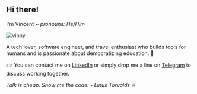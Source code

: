 ## Hi there! ##

I'm Vincent ~ *pronouns: He/Him*

![vinny]()
      
A tech lover, software engineer, and travel enthusiast who builds tools for humans and is passionate about democratizing education. 🥳

:point_right:  You can contact me on [LinkedIn](https://www.linkedin.com/in/vincentvinnybattaglia) or simply drop me a line on [Telegram](https://t.me/vbattaglia) to discuss working together.
  
  
  
  
  
        
*Talk is cheap. Show me the code.   - Linus Torvalds*  :fire:
    


